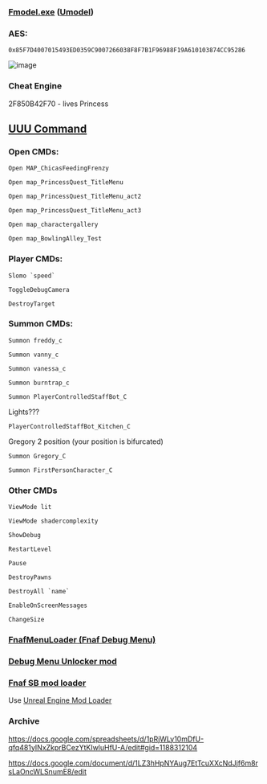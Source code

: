 ### [Fmodel.exe](https://github.com/iAmAsval/FModel) ([Umodel](https://github.com/gildor2/UEViewer))
### AES:
```
0x85F7D4007015493ED0359C9007266038F8F7B1F96988F19A610103874CC95286
```

![image](https://user-images.githubusercontent.com/87380272/147861521-84196a24-23cb-4113-88cf-2dbc39fbe9b3.png)

### Cheat Engine
2F850B42F70 - lives Princess

## [UUU Command](https://framedsc.com/GeneralGuides/universal_ue4_consoleunlocker.htm)
### Open CMDs:
```
Open MAP_ChicasFeedingFrenzy
```
```
Open map_PrincessQuest_TitleMenu
```
```
Open map_PrincessQuest_TitleMenu_act2
```
```
Open map_PrincessQuest_TitleMenu_act3
```
```
Open map_charactergallery
```
```
Open map_BowlingAlley_Test
```
### Player CMDs:
```
Slomo `speed`
```
```
ToggleDebugCamera
```
```
DestroyTarget
```
### Summon CMDs:
```
Summon freddy_c
```
```
Summon vanny_c
```
```
Summon vanessa_c
```
```
Summon burntrap_c
```
```
Summon PlayerControlledStaffBot_C
```
Lights???
```
PlayerControlledStaffBot_Kitchen_C
```
Gregory 2 position (your position is bifurcated)
```
Summon Gregory_C
```
```
Summon FirstPersonCharacter_C
```
### Other CMDs
```
ViewMode lit
```
```
ViewMode shadercomplexity
```
```
ShowDebug
```
```
RestartLevel
```
```
Pause
```
```
DestroyPawns
```
```
DestroyAll `name`
```
```
EnableOnScreenMessages
```
```
ChangeSize
```

### [FnafMenuLoader (Fnaf Debug Menu)](https://github.com/Skizzium/FNaFMenuLoader)

### [Debug Menu Unlocker mod](https://github.com/Kaydax/DebugMenuUnlocker)

### [Fnaf SB mod loader](https://cdn.kaydax.xyz/fnaf_sb_mod_loader.zip)
Use [Unreal Engine Mod Loader](https://github.com/RussellJerome/UnrealModLoader)
### Archive
https://docs.google.com/spreadsheets/d/1pRjWLy10mDfU-qfq481yINxZkprBCezYtKIwluHfU-A/edit#gid=1188312104

https://docs.google.com/document/d/1LZ3hHpNYAug7EtTcuXXcNdJjf6m8rsLaOncWLSnumE8/edit
